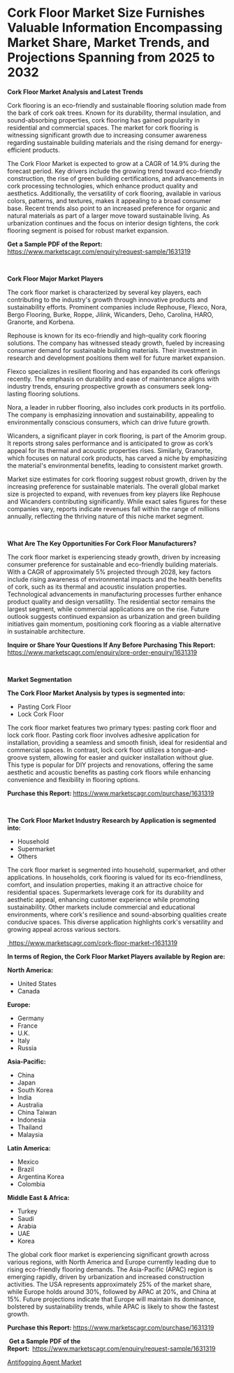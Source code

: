 <p><h1>Cork Floor Market Size Furnishes Valuable Information Encompassing Market Share, Market Trends, and Projections Spanning from 2025 to 2032</h1></p><p><strong>Cork Floor Market Analysis and Latest Trends</strong></p>
<p><p>Cork flooring is an eco-friendly and sustainable flooring solution made from the bark of cork oak trees. Known for its durability, thermal insulation, and sound-absorbing properties, cork flooring has gained popularity in residential and commercial spaces. The market for cork flooring is witnessing significant growth due to increasing consumer awareness regarding sustainable building materials and the rising demand for energy-efficient products.</p><p>The Cork Floor Market is expected to grow at a CAGR of 14.9% during the forecast period. Key drivers include the growing trend toward eco-friendly construction, the rise of green building certifications, and advancements in cork processing technologies, which enhance product quality and aesthetics. Additionally, the versatility of cork flooring, available in various colors, patterns, and textures, makes it appealing to a broad consumer base. Recent trends also point to an increased preference for organic and natural materials as part of a larger move toward sustainable living. As urbanization continues and the focus on interior design tightens, the cork flooring segment is poised for robust market expansion.</p></p>
<p><strong>Get a Sample PDF of the Report:&nbsp;</strong> <a href="https://www.marketscagr.com/enquiry/request-sample/1631319?utm_campaign=2014&utm_medium=2&utm_source=Github&utm_content=ia&utm_term=08022025&utm_id=cork-floor">https://www.marketscagr.com/enquiry/request-sample/1631319</a></p>
<p>&nbsp;</p>
<p><strong>Cork Floor Major Market Players</strong></p>
<p><p>The cork floor market is characterized by several key players, each contributing to the industry's growth through innovative products and sustainability efforts. Prominent companies include Rephouse, Flexco, Nora, Bergo Flooring, Burke, Roppe, Jilink, Wicanders, Deho, Carolina, HARO, Granorte, and Korbena.</p><p>Rephouse is known for its eco-friendly and high-quality cork flooring solutions. The company has witnessed steady growth, fueled by increasing consumer demand for sustainable building materials. Their investment in research and development positions them well for future market expansion.</p><p>Flexco specializes in resilient flooring and has expanded its cork offerings recently. The emphasis on durability and ease of maintenance aligns with industry trends, ensuring prospective growth as consumers seek long-lasting flooring solutions.</p><p>Nora, a leader in rubber flooring, also includes cork products in its portfolio. The company is emphasizing innovation and sustainability, appealing to environmentally conscious consumers, which can drive future growth.</p><p>Wicanders, a significant player in cork flooring, is part of the Amorim group. It reports strong sales performance and is anticipated to grow as cork’s appeal for its thermal and acoustic properties rises. Similarly, Granorte, which focuses on natural cork products, has carved a niche by emphasizing the material's environmental benefits, leading to consistent market growth.</p><p>Market size estimates for cork flooring suggest robust growth, driven by the increasing preference for sustainable materials. The overall global market size is projected to expand, with revenues from key players like Rephouse and Wicanders contributing significantly. While exact sales figures for these companies vary, reports indicate revenues fall within the range of millions annually, reflecting the thriving nature of this niche market segment.</p></p>
<p>&nbsp;</p>
<p><strong>What Are The Key Opportunities For Cork Floor Manufacturers?</strong></p>
<p><p>The cork floor market is experiencing steady growth, driven by increasing consumer preference for sustainable and eco-friendly building materials. With a CAGR of approximately 5% projected through 2028, key factors include rising awareness of environmental impacts and the health benefits of cork, such as its thermal and acoustic insulation properties. Technological advancements in manufacturing processes further enhance product quality and design versatility. The residential sector remains the largest segment, while commercial applications are on the rise. Future outlook suggests continued expansion as urbanization and green building initiatives gain momentum, positioning cork flooring as a viable alternative in sustainable architecture.</p></p>
<p><strong>Inquire or Share Your Questions If Any Before Purchasing This Report:</strong> <a href="https://www.marketscagr.com/enquiry/pre-order-enquiry/1631319?utm_campaign=2014&utm_medium=2&utm_source=Github&utm_content=ia&utm_term=08022025&utm_id=cork-floor">https://www.marketscagr.com/enquiry/pre-order-enquiry/1631319</a></p>
<p>&nbsp;</p>
<p><strong>Market Segmentation</strong></p>
<p><strong>The Cork Floor Market Analysis by types is segmented into:</strong></p>
<p><ul><li>Pasting Cork Floor</li><li>Lock Cork Floor</li></ul></p>
<p><p>The cork floor market features two primary types: pasting cork floor and lock cork floor. Pasting cork floor involves adhesive application for installation, providing a seamless and smooth finish, ideal for residential and commercial spaces. In contrast, lock cork floor utilizes a tongue-and-groove system, allowing for easier and quicker installation without glue. This type is popular for DIY projects and renovations, offering the same aesthetic and acoustic benefits as pasting cork floors while enhancing convenience and flexibility in flooring options.</p></p>
<p><strong>Purchase this Report:&nbsp;</strong><a href="https://www.marketscagr.com/purchase/1631319?utm_campaign=2014&utm_medium=2&utm_source=Github&utm_content=ia&utm_term=08022025&utm_id=cork-floor">https://www.marketscagr.com/purchase/1631319</a></p>
<p>&nbsp;</p>
<p><strong>The Cork Floor Market Industry Research by Application is segmented into:</strong></p>
<p><ul><li>Household</li><li>Supermarket</li><li>Others</li></ul></p>
<p><p>The cork floor market is segmented into household, supermarket, and other applications. In households, cork flooring is valued for its eco-friendliness, comfort, and insulation properties, making it an attractive choice for residential spaces. Supermarkets leverage cork for its durability and aesthetic appeal, enhancing customer experience while promoting sustainability. Other markets include commercial and educational environments, where cork's resilience and sound-absorbing qualities create conducive spaces. This diverse application highlights cork's versatility and growing appeal across various sectors.</p></p>
<p><a href="https://www.marketscagr.com/cork-floor-market-r1631319?utm_campaign=2014&utm_medium=2&utm_source=Github&utm_content=ia&utm_term=08022025&utm_id=cork-floor">&nbsp;https://www.marketscagr.com/cork-floor-market-r1631319</a></p>
<p><strong>In terms of Region, the Cork Floor Market Players available by Region are:</strong></p>
<p>
    <p> <strong> North America: </strong>
        <ul>
            <li>United States</li>
            <li>Canada</li>
        </ul>
        </p> 
    <p> <strong> Europe: </strong>
        <ul>
            <li>Germany</li>
            <li>France</li>
            <li>U.K.</li>
            <li>Italy</li>
            <li>Russia</li>
        </ul>
        </p> 
    <p> <strong> Asia-Pacific: </strong>
        <ul>
            <li>China</li>
            <li>Japan</li>
            <li>South Korea</li>
            <li>India</li>
            <li>Australia</li>
            <li>China Taiwan</li>
            <li>Indonesia</li>
            <li>Thailand</li>
            <li>Malaysia</li>
        </ul>
        </p> 
    <p> <strong> Latin America: </strong>
        <ul>
            <li>Mexico</li>
            <li>Brazil</li>
            <li>Argentina Korea</li>
            <li>Colombia</li>
        </ul>
        </p> 
    <p> <strong> Middle East & Africa: </strong>
        <ul>
            <li>Turkey</li>
            <li>Saudi</li>
            <li>Arabia</li>
            <li>UAE</li>
            <li>Korea</li>
        </ul>
    </p>
    </p>
<p><p>The global cork floor market is experiencing significant growth across various regions, with North America and Europe currently leading due to rising eco-friendly flooring demands. The Asia-Pacific (APAC) region is emerging rapidly, driven by urbanization and increased construction activities. The USA represents approximately 25% of the market share, while Europe holds around 30%, followed by APAC at 20%, and China at 15%. Future projections indicate that Europe will maintain its dominance, bolstered by sustainability trends, while APAC is likely to show the fastest growth.</p></p>
<p><strong>Purchase this Report: </strong><a href="https://www.marketscagr.com/purchase/1631319?utm_campaign=2014&utm_medium=2&utm_source=Github&utm_content=ia&utm_term=08022025&utm_id=cork-floor">https://www.marketscagr.com/purchase/1631319</a></p>
<p>&nbsp;<strong>Get a Sample PDF of the Report:&nbsp;&nbsp;</strong><a href="https://www.marketscagr.com/enquiry/request-sample/1631319?utm_campaign=2014&utm_medium=2&utm_source=Github&utm_content=ia&utm_term=08022025&utm_id=cork-floor">https://www.marketscagr.com/enquiry/request-sample/1631319</a></p>
<p><strong></strong></p>
<p><p><a href="https://github.com/JosephineMcguire65/Market-Research-Report-List-1/blob/main/antifogging-agent-market.md?utm_campaign=2014&utm_medium=2&utm_source=Github&utm_content=ia&utm_term=08022025&utm_id=cork-floor">Antifogging Agent Market</a></p></p>